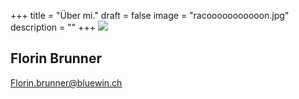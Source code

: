 +++
title = "Über mi."
draft = false
image = "racooooooooooon.jpg"
description = ""
+++
![](/img/default-author.jpg)

## Florin Brunner

Florin.brunner@bluewin.ch